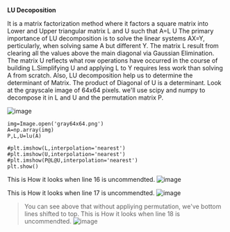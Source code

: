 **LU Decoposition**

It is a matrix factorization method where it factors a square matrix into Lower and Upper triangular matrix L and U  such that A=L U
The primary importance of LU decomposition is to solve the linear systems AX=Y, perticularly, when solving same A but different Y. The matrix L result from clearing all the values above the main diagonal via Gaussian Elimination.
The matrix U reflects what row operations have occurred in the course of building L.Simplifying U and applying L to Y requires less work than solving A from scratch.
Also, LU decomposition help us to determine the determinant of Matrix. The product of Diagonal of U is a determinant.
Look at the grayscale image of 64x64 pixels. we'll use scipy and numpy to decompose it in L and U and the permutation matrix P.

![image](https://github.com/user-attachments/assets/7dddd88c-c221-40da-a6bd-f0f0cb9b3f68)

```
img=Image.open('gray64x64.png')
A=np.array(img)
P,L,U=lu(A)

#plt.imshow(L,interpolation='nearest')
#plt.imshow(U,interpolation='nearest')
#plt.imshow(P@L@U,interpolation='nearest')
plt.show()
```
This is How it looks when line 16 is uncommendted.
![image](https://github.com/user-attachments/assets/57e38093-2a8d-4a26-b43b-c945817059e1)

This is How it looks when line 17 is uncommendted.
![image](https://github.com/user-attachments/assets/ed567cf7-78c0-4a68-bbce-cd198533e2f9)

> You can see above that without appliying permutation, we've bottom lines shifted to top.
This is How it looks when line 18 is uncommendted.
![image](https://github.com/user-attachments/assets/68fa5912-6a69-4ccf-9cc4-b85e5638cfcc)
